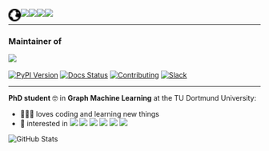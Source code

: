 [slack-url]: https://join.slack.com/t/torchgeometricco/shared_invite/zt-imae9z78-U8p78pxOiYQDVGYAsQuSHg

[<img align="left" height="25" src="https://raw.githubusercontent.com/iconic/open-iconic/master/svg/globe.svg" />](http://rusty1s.github.io/)
[<img align="left" height="25" src="https://cdn.jsdelivr.net/npm/simple-icons@3.12.3/icons/twitter.svg" />](https://twitter.com/rusty1s)
[<img align="left" height="25" src="https://cdn.jsdelivr.net/npm/simple-icons@3.12.3/icons/googlescholar.svg" />](https://scholar.google.de/citations?user=5HaSBN0AAAAJ)
[<img align="left" height="25" src="https://cdn.jsdelivr.net/npm/simple-icons@3.12.3/icons/medium.svg" />](https://medium.com/@rusty1s)
[<img align="left" height="25" src="https://cdn.jsdelivr.net/npm/simple-icons@3.12.3/icons/slack.svg" />][slack-url]

<br />

---

### Maintainer of

[<img width="40%" src="https://raw.githubusercontent.com/rusty1s/pytorch_geometric/master/docs/source/_static/img/pyg_logo_text.svg?sanitize=true" />](https://github.com/rusty1s/pytorch_geometric)

[![PyPI Version](https://badge.fury.io/py/torch-geometric.svg)](https://pypi.org/project/torch-geometric)
[![Docs Status](https://readthedocs.org/projects/pytorch-geometric/badge/?version=latest)](https://pytorch-geometric.readthedocs.io)
[![Contributing](https://img.shields.io/badge/contributions-welcome-brightgreen.svg?style=flat)](https://github.com/rusty1s/pytorch_geometric/blob/master/CONTRIBUTING.md)
[![Slack](https://img.shields.io/badge/slack-pyg-brightgreen)][slack-url]

---

**PhD student** 🤓 in **Graph Machine Learning** at the TU Dortmund University:

- 👨🏼‍💻 loves coding and learning new things
- 🤩 interested in <img height="20" src="https://cdn.jsdelivr.net/npm/simple-icons@v3/icons/python.svg" /> <img height="20" src="https://cdn.jsdelivr.net/npm/simple-icons@v3/icons/node-dot-js.svg" /> <img height="20" src="https://cdn.jsdelivr.net/npm/simple-icons@v3/icons/pytorch.svg" /> <img height="20" src="https://cdn.jsdelivr.net/npm/simple-icons@v3/icons/vim.svg" /> <img height="20" src="https://cdn.jsdelivr.net/npm/simple-icons@v3/icons/apple.svg" /> <img height="20" src="https://cdn.jsdelivr.net/npm/simple-icons@v3/icons/linux.svg" />

![GitHub Stats](https://github-readme-stats.vercel.app/api?username=rusty1s&show_icons=true&hide_border=true&count_private=true&include_all_commits=true&title_color=000000&icon_color=000000)
